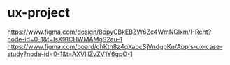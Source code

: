 # ux-project
https://www.figma.com/design/8opyCBkEBZW6Zc4WmNGlxm/I-Rent?node-id=0-1&t=IsX91CHWMAMgS2au-1
https://www.figma.com/board/chKth8z4qXabcSjVndgpKn/App's-ux-case-study?node-id=0-1&t=AXVIllZvZV1Y6gpO-1
